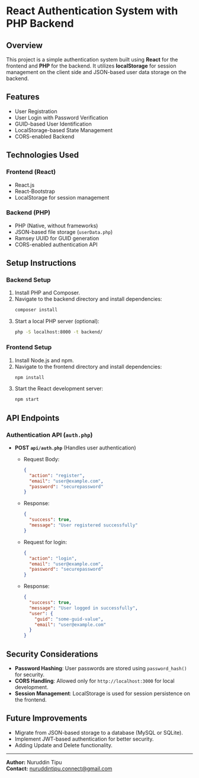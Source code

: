 # React Authentication System with PHP Backend

## Overview
This project is a simple authentication system built using **React** for the frontend and **PHP** for the backend. It utilizes **localStorage** for session management on the client side and JSON-based user data storage on the backend.

## Features
- User Registration
- User Login with Password Verification
- GUID-based User Identification
- LocalStorage-based State Management
- CORS-enabled Backend

## Technologies Used
### Frontend (React)
- React.js
- React-Bootstrap
- LocalStorage for session management

### Backend (PHP)
- PHP (Native, without frameworks)
- JSON-based file storage (`userData.php`)
- Ramsey UUID for GUID generation
- CORS-enabled authentication API


## Setup Instructions
### Backend Setup
1. Install PHP and Composer.
2. Navigate to the backend directory and install dependencies:
   ```sh
   composer install
   ```
3. Start a local PHP server (optional):
   ```sh
   php -S localhost:8000 -t backend/
   ```

### Frontend Setup
1. Install Node.js and npm.
2. Navigate to the frontend directory and install dependencies:
   ```sh
   npm install
   ```
3. Start the React development server:
   ```sh
   npm start
   ```

## API Endpoints
### Authentication API (`auth.php`)
- **POST `api/auth.php`** (Handles user authentication)
    - Request Body:
      ```json
      {
        "action": "register",
        "email": "user@example.com",
        "password": "securepassword"
      }
      ```
    - Response:
      ```json
      {
        "success": true,
        "message": "User registered successfully"
      }
      ```

    - Request for login:
      ```json
      {
        "action": "login",
        "email": "user@example.com",
        "password": "securepassword"
      }
      ```
    - Response:
      ```json
      {
        "success": true,
        "message": "User logged in successfully",
        "user": {
          "guid": "some-guid-value",
          "email": "user@example.com"
        }
      }
      ```

## Security Considerations
- **Password Hashing**: User passwords are stored using `password_hash()` for security.
- **CORS Handling**: Allowed only for `http://localhost:3000` for local development.
- **Session Management**: LocalStorage is used for session persistence on the frontend.

## Future Improvements
- Migrate from JSON-based storage to a database (MySQL or SQLite).
- Implement JWT-based authentication for better security.
- Adding Update and Delete functionality.

---
**Author:** Nuruddin Tipu  
**Contact:** nuruddintipu.connect@gmail.com  

